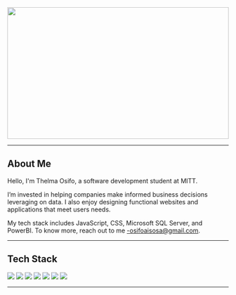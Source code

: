 <img src='../image/banner.jpg' width= "100%" height='300px'>

---

## About Me 

Hello, I'm Thelma Osifo, a software development student at MITT.

I’m invested in helping companies make informed business decisions leveraging on data. I also enjoy designing functional websites and applications that meet users needs.

My tech stack includes JavaScript, CSS, Microsoft SQL Server, and PowerBI. To know more, reach out to me -osifoaisosa@gmail.com. 

---

## Tech Stack
![](https://img.shields.io/badge/code-javascript-informational?style=for-the-badge&logo=javascript&logoColor=fff&color=d4d4f2)
![](https://img.shields.io/badge/web-html-informational?style=for-the-badge&logo=html5&logoColor=fff&color=d4d4f2)
![](https://img.shields.io/badge/web-css-informational?style=for-the-badge&logo=css3&logoColor=fff&color=d4d4f2)
![](https://img.shields.io/badge/DB-PostgreSQL-informational?style=for-the-badge&logo=postgresql&logoColor=fff&color=d4d4f2)
![](https://img.shields.io/badge/DB-Microsoft%20SQL%20Server-informational?style=for-the-badge&logo=microsoft%20sql%20server&logoColor=fff&color=d4d4f2)
![](https://img.shields.io/badge/BA-Microsoft_Excel-informational?style=for-the-badge&logo=microsoft-excel&logoColor=fff&color=d4d4f2)
![](https://img.shields.io/static/v1?style=for-the-badge&message=Power+BI&color=d4d4f2&logo=Power+BI&logoColor=fff&label=BI)

---


<!---
Thelma-Dev/Thelma-Dev is a ✨ special ✨ repository because its `README.md` (this file) appears on your GitHub profile.
You can click the Preview link to take a look at your changes.
--->
